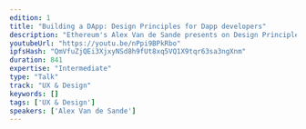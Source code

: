 ```yaml
---
edition: 1
title: "Building a DApp: Design Principles for Dapp developers"
description: "Ethereum's Alex Van de Sande presents on Design Principles for Dapp developers from a UX perspective"
youtubeUrl: "https://youtu.be/nPpi9BPkRbo"
ipfsHash: "QmVfuZjQEi3XjxyNSd8h9fUt8xq5VQ1X9tqr63sa3ngXnm"
duration: 841
expertise: "Intermediate"
type: "Talk"
track: "UX & Design"
keywords: []
tags: ['UX & Design']
speakers: ['Alex Van de Sande']
---
```

